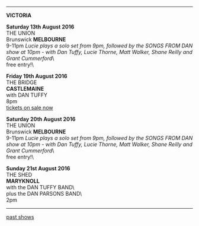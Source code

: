 * * * * *

**VICTORIA**

**Saturday 13th August 2016**\
THE UNION\
Brunswick **MELBOURNE**\
9-11pm
*Lucie plays a solo set from 9pm, followed by the SONGS FROM DAN show at 10pm - 
with Dan Tuffy, Lucie Thorne, Matt Walker, Shane Reilly and Grant Cummerford*\  
free entry!\  

**Friday 19th August 2016**\
THE BRIDGE\
**CASTLEMAINE**\
with DAN TUFFY\
8pm\
[tickets on sale now](https://www.trybooking.com/MDIL)

**Saturday 20th August 2016**\
THE UNION\
Brunswick **MELBOURNE**\
9-11pm
*Lucie plays a solo set from 9pm, followed by the SONGS FROM DAN show at 10pm - 
with Dan Tuffy, Lucie Thorne, Matt Walker, Shane Reilly and Grant Cummerford*\  
free entry!\  

**Sunday 21st August 2016**\
THE SHED\
**MARYKNOLL**\
with the DAN TUFFY BAND\  
plus the DAN PARSONS BAND\  
2pm

* * * * *

[past shows](?p=shows/archive/)